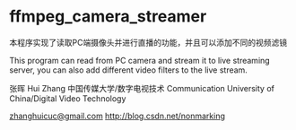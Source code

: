 # ffmpeg_camera_streamer

本程序实现了读取PC端摄像头并进行直播的功能，并且可以添加不同的视频滤镜

This program can read from PC camera and stream it to live streaming server, you can also add different video filters to the live stream.

张晖
Hui Zhang
中国传媒大学/数字电视技术
Communication University of China/Digital Video Technology

zhanghuicuc@gmail.com
http://blog.csdn.net/nonmarking

